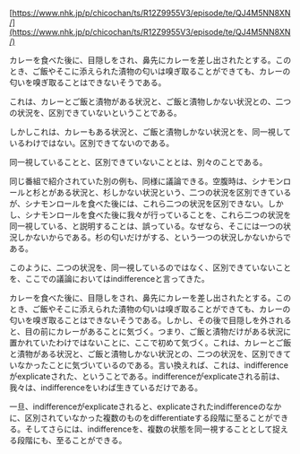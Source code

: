 [https://www.nhk.jp/p/chicochan/ts/R12Z9955V3/episode/te/QJ4M5NN8XN/](https://www.nhk.jp/p/chicochan/ts/R12Z9955V3/episode/te/QJ4M5NN8XN/)

カレーを食べた後に、目隠しをされ、鼻先にカレーを差し出されたとする。このとき、ご飯やそこに添えられた漬物の匂いは嗅ぎ取ることができても、カレーの匂いを嗅ぎ取ることはできないそうである。

これは、カレーとご飯と漬物がある状況と、ご飯と漬物しかない状況との、二つの状況を、区別できていないということである。

しかしこれは、カレーもある状況と、ご飯と漬物しかない状況とを、同一視しているわけではない。区別できてないのである。

同一視していることと、区別できていないこととは、別々のことである。

同じ番組で紹介されていた別の例も、同様に議論できる。空腹時は、シナモンロールと杉とがある状況と、杉しかない状況という、二つの状況を区別できているが、シナモンロールを食べた後には、これら二つの状況を区別できない。しかし、シナモンロールを食べた後に我々が行っていることを、これら二つの状況を同一視している、と説明することは、誤っている。なぜなら、そこには一つの状況しかないからである。杉の匂いだけがする、という一つの状況しかないからである。

このように、二つの状況を、同一視しているのではなく、区別できていないことを、ここでの議論においてはindifferenceと言ってきた。

カレーを食べた後に、目隠しをされ、鼻先にカレーを差し出されたとする。このとき、ご飯やそこに添えられた漬物の匂いは嗅ぎ取ることができても、カレーの匂いを嗅ぎ取ることはできないそうである。しかし、その後で目隠しを外されると、目の前にカレーがあることに気づく。つまり、ご飯と漬物だけがある状況に置かれていたわけではないことに、ここで初めて気づく。これは、カレーとご飯と漬物がある状況と、ご飯と漬物しかない状況との、二つの状況を、区別できていなかったことに気づいているのである。言い換えれば、これは、indifferenceがexplicateされた、ということである。indifferenceがexplicateされる前は、我々は、indifferenceをいわば生きているだけである。

一旦、indifferenceがexplicateされると、explicateされたindifferenceのなかに、区別されていなかった複数のものをdifferentiateする段階に至ることができる。そしてさらには、indifferenceを、複数の状態を同一視することとして捉える段階にも、至ることができる。
